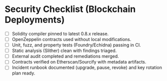 # Security Checklist (Blockchain Deployments)

- [ ] Solidity compiler pinned to latest 0.8.x release.
- [ ] OpenZeppelin contracts used without local modifications.
- [ ] Unit, fuzz, and property tests (Foundry/Echidna) passing in CI.
- [ ] Static analysis (Slither) clean with findings triaged.
- [ ] External audit completed and remediations merged.
- [ ] Contracts verified on Etherscan/Sourcify with metadata artifacts.
- [ ] Incident runbook documented (upgrade, pause, revoke) and key rotation plan ready.
